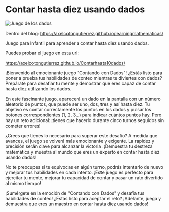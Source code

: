 # Contar hasta diez usando dados

![Juego de los dados](https://axelcotongutierrez.github.io/learningmathematicas/assets/images//posts/04JContar10/jcontar10d.jpg)

Dentro del blog: https://axelcotongutierrez.github.io/learningmathematicas/

Juego para Infantil para aprender a contar hasta diez usando dados.

Puedes probar el juego en esta url:

https://axelcotongutierrez.github.io/Contarhasta10dados/

¡Bienvenido al emocionante juego "Contando con Dados"! ¿Estás listo para poner a prueba tus habilidades de conteo mientras te diviertes con dados? Prepárate para desafiar tu mente y demostrar que eres capaz de contar hasta diez utilizando los dados.

En este fascinante juego, aparecerá un dado en la pantalla con un número aleatorio de puntos, que puede ser uno, dos, tres y así hasta diez. Tu objetivo es contar correctamente los puntos en los dados y pulsar los botones correspondientes (1, 2, 3...) para indicar cuántos puntos hay. Pero hay un reto adicional: ¡tienes que hacerlo durante cinco turnos seguidos sin cometer errores!

¿Crees que tienes lo necesario para superar este desafío? A medida que avances, el juego se volverá más emocionante y exigente. La rapidez y precisión serán clave para alcanzar la victoria. ¡Demuestra tu destreza matemática y muestra al mundo que eres un experto en contar hasta diez usando dados!

No te preocupes si te equivocas en algún turno, podrás intentarlo de nuevo y mejorar tus habilidades en cada intento. ¡Este juego es perfecto para ejercitar tu mente, mejorar tu capacidad de contar y pasar un rato divertido al mismo tiempo!

¡Sumérgete en la emoción de "Contando con Dados" y desafía tus habilidades de conteo! ¿Estás listo para aceptar el reto? ¡Adelante, juega y demuestra que eres un maestro en contar hasta diez usando dados!
